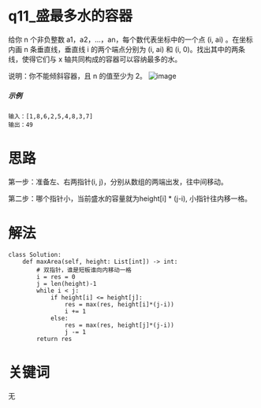 # q11_盛最多水的容器
给你 n 个非负整数 a1，a2，...，an，每个数代表坐标中的一个点 (i, ai) 。在坐标内画 n 条垂直线，垂直线 i 的两个端点分别为 (i, ai) 和 (i, 0)。找出其中的两条线，使得它们与 x 轴共同构成的容器可以容纳最多的水。

说明：你不能倾斜容器，且 n 的值至少为 2。
![image](https://github.com/CamWu-cyber/leetcode/blob/master/%E5%8F%8C%E6%8C%87%E9%92%88%E9%81%8D%E5%8E%86/%E6%8D%95%E8%8E%B7.PNG)
##### 示例
    输入：[1,8,6,2,5,4,8,3,7]
    输出：49
# 思路
第一步：准备左、右两指针(i, j)，分别从数组的两端出发，往中间移动。

第二步：哪个指针小，当前盛水的容量就为height[i] * (j-i), 小指针往内移一格。
# 解法
    class Solution:
        def maxArea(self, height: List[int]) -> int:
            # 双指针，谁是短板谁向内移动一格
            i = res = 0
            j = len(height)-1
            while i < j:
                if height[i] <= height[j]:
                    res = max(res, height[i]*(j-i))
                    i += 1
                else:
                    res = max(res, height[j]*(j-i))
                    j -= 1
            return res
# 关键词
无
